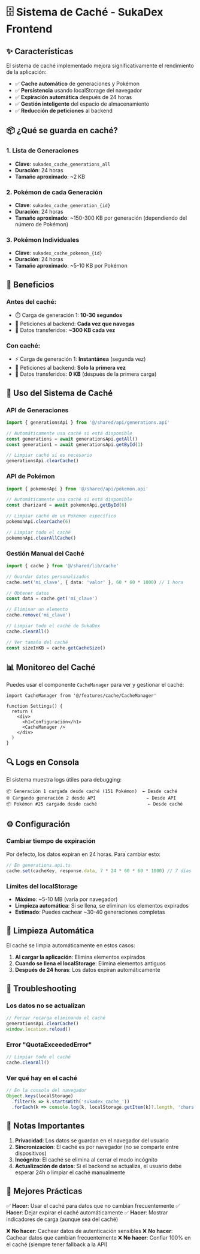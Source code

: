# 🗄️ Sistema de Caché - SukaDex Frontend

## ✨ Características

El sistema de caché implementado mejora significativamente el rendimiento de la aplicación:

- ✅ **Cache automático** de generaciones y Pokémon
- ✅ **Persistencia** usando localStorage del navegador
- ✅ **Expiración automática** después de 24 horas
- ✅ **Gestión inteligente** del espacio de almacenamiento
- ✅ **Reducción de peticiones** al backend

## 📦 ¿Qué se guarda en caché?

### 1. Lista de Generaciones
- **Clave**: `sukadex_cache_generations_all`
- **Duración**: 24 horas
- **Tamaño aproximado**: ~2 KB

### 2. Pokémon de cada Generación
- **Clave**: `sukadex_cache_generation_{id}`
- **Duración**: 24 horas
- **Tamaño aproximado**: ~150-300 KB por generación (dependiendo del número de Pokémon)

### 3. Pokémon Individuales
- **Clave**: `sukadex_cache_pokemon_{id}`
- **Duración**: 24 horas
- **Tamaño aproximado**: ~5-10 KB por Pokémon

## 🚀 Beneficios

### Antes del caché:
- ⏱️ Carga de generación 1: **10-30 segundos**
- 📡 Peticiones al backend: **Cada vez que navegas**
- 💾 Datos transferidos: **~300 KB cada vez**

### Con caché:
- ⚡ Carga de generación 1: **Instantánea** (segunda vez)
- 📡 Peticiones al backend: **Solo la primera vez**
- 💾 Datos transferidos: **0 KB** (después de la primera carga)

## 🔧 Uso del Sistema de Caché

### API de Generaciones
```typescript
import { generationsApi } from '@/shared/api/generations.api'

// Automáticamente usa caché si está disponible
const generations = await generationsApi.getAll()
const generation1 = await generationsApi.getById(1)

// Limpiar caché si es necesario
generationsApi.clearCache()
```

### API de Pokémon
```typescript
import { pokemonApi } from '@/shared/api/pokemon.api'

// Automáticamente usa caché si está disponible
const charizard = await pokemonApi.getById(6)

// Limpiar caché de un Pokémon específico
pokemonApi.clearCache(6)

// Limpiar todo el caché
pokemonApi.clearAllCache()
```

### Gestión Manual del Caché
```typescript
import { cache } from '@/shared/lib/cache'

// Guardar datos personalizados
cache.set('mi_clave', { data: 'valor' }, 60 * 60 * 1000) // 1 hora

// Obtener datos
const data = cache.get('mi_clave')

// Eliminar un elemento
cache.remove('mi_clave')

// Limpiar todo el caché de SukaDex
cache.clearAll()

// Ver tamaño del caché
const sizeInKB = cache.getCacheSize()
```

## 📊 Monitoreo del Caché

Puedes usar el componente `CacheManager` para ver y gestionar el caché:

```tsx
import CacheManager from '@/features/cache/CacheManager'

function Settings() {
  return (
    <div>
      <h1>Configuración</h1>
      <CacheManager />
    </div>
  )
}
```

## 🔍 Logs en Consola

El sistema muestra logs útiles para debugging:

```
📦 Generación 1 cargada desde caché (151 Pokémon)  ← Desde caché
🌐 Cargando generación 2 desde API                   ← Desde API
📦 Pokémon #25 cargado desde caché                   ← Desde caché
```

## ⚙️ Configuración

### Cambiar tiempo de expiración

Por defecto, los datos expiran en 24 horas. Para cambiar esto:

```typescript
// En generations.api.ts
cache.set(cacheKey, response.data, 7 * 24 * 60 * 60 * 1000) // 7 días
```

### Límites del localStorage

- **Máximo**: ~5-10 MB (varía por navegador)
- **Limpieza automática**: Si se llena, se eliminan los elementos expirados
- **Estimado**: Puedes cachear ~30-40 generaciones completas

## 🧹 Limpieza Automática

El caché se limpia automáticamente en estos casos:

1. **Al cargar la aplicación**: Elimina elementos expirados
2. **Cuando se llena el localStorage**: Elimina elementos antiguos
3. **Después de 24 horas**: Los datos expiran automáticamente

## 🐛 Troubleshooting

### Los datos no se actualizan
```typescript
// Forzar recarga eliminando el caché
generationsApi.clearCache()
window.location.reload()
```

### Error "QuotaExceededError"
```typescript
// Limpiar todo el caché
cache.clearAll()
```

### Ver qué hay en el caché
```javascript
// En la consola del navegador
Object.keys(localStorage)
  .filter(k => k.startsWith('sukadex_cache_'))
  .forEach(k => console.log(k, localStorage.getItem(k)?.length, 'chars'))
```

## 📝 Notas Importantes

1. **Privacidad**: Los datos se guardan en el navegador del usuario
2. **Sincronización**: El caché es por navegador (no se comparte entre dispositivos)
3. **Incógnito**: El caché se elimina al cerrar el modo incógnito
4. **Actualización de datos**: Si el backend se actualiza, el usuario debe esperar 24h o limpiar el caché manualmente

## 🎯 Mejores Prácticas

✅ **Hacer**: Usar el caché para datos que no cambian frecuentemente
✅ **Hacer**: Dejar expirar el caché automáticamente
✅ **Hacer**: Mostrar indicadores de carga (aunque sea del caché)

❌ **No hacer**: Cachear datos de autenticación sensibles
❌ **No hacer**: Cachear datos que cambian frecuentemente
❌ **No hacer**: Confiar 100% en el caché (siempre tener fallback a la API)
